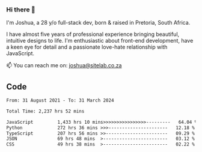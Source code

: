### Hi there 👋

I'm Joshua, a 28 y/o full-stack dev, born & raised in Pretoria, South Africa. 

I have almost five years of professional experience bringing beautiful, intuitive designs to life. I'm enthusiastic about front-end development, have a keen eye for detail and a passionate love-hate relationship with JavaScript.

📫 You can reach me on: joshua@sitelab.co.za

## **Code**

<!--START_SECTION:waka-->

```txt
From: 31 August 2021 - To: 31 March 2024

Total Time: 2,237 hrs 52 mins

JavaScript         1,433 hrs 10 mins>>>>>>>>>>>>>>>>---------   64.04 %
Python             272 hrs 36 mins >>>----------------------   12.18 %
TypeScript         207 hrs 56 mins >>-----------------------   09.29 %
JSON               69 hrs 48 mins  >------------------------   03.12 %
CSS                49 hrs 38 mins  >------------------------   02.22 %
```

<!--END_SECTION:waka-->
